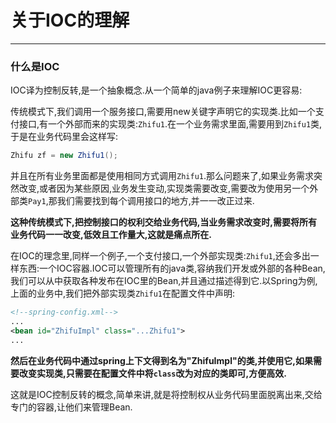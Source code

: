 # 关于IOC的理解

---

### 什么是IOC<br>

  IOC译为控制反转,是一个抽象概念.从一个简单的java例子来理解IOC更容易:

  传统模式下,我们调用一个服务接口,需要用new关键字声明它的实现类.比如一个支付接口,有一个外部而来的实现类:`Zhifu1`.在一个业务需求里面,需要用到`Zhifu1`类,于是在业务代码里会这样写:

```java
Zhifu zf = new Zhifu1();
```

并且在所有业务里面都是使用相同方式调用`Zhifu1`.那么问题来了,如果业务需求突然改变,或者因为某些原因,业务发生变动,实现类需要改变,需要改为使用另一个外部类`Pay1`,那我们需要找到每个调用接口的地方,并一一改正过来.

**这种传统模式下,把控制接口的权利交给业务代码,当业务需求改变时,需要将所有业务代码一一改变,低效且工作量大,这就是痛点所在.**<br>

  在IOC的理念里,同样一个例子,一个支付接口,一个外部实现类:`Zhifu1`,还会多出一样东西:一个IOC容器.IOC可以管理所有的java类,容纳我们开发或外部的各种Bean,我们可以从中获取各种发布在IOC里的Bean,并且通过描述得到它.以Spring为例,上面的业务中,我们把外部实现类`Zhifu1`在配置文件中声明:

```xml
<!--spring-config.xml-->
...
<bean id="ZhifuImpl" class="...Zhifu1">
...
```

**然后在业务代码中通过spring上下文得到名为"ZhifuImpl"的类,并使用它,如果需要改变实现类,只需要在配置文件中将`class`改为对应的类即可,方便高效.**<br>

  这就是IOC控制反转的概念,简单来讲,就是将控制权从业务代码里面脱离出来,交给专门的容器,让他们来管理Bean.
